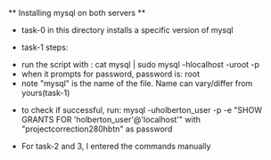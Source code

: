 ** Installing mysql on both servers **

* task-0 in this directory installs a specific version of mysql

* task-1 steps:
- run the script with : cat mysql | sudo mysql -hlocalhost -uroot -p
- when it prompts for password, password is: root
- note "mysql" is the name of the file. Name can vary/differ from yours(task-1)
* to check if successful, run: mysql -uholberton_user -p -e "SHOW GRANTS FOR 'holberton_user'@'localhost'"  with "projectcorrection280hbtn" as password

* For task-2 and 3, I entered the commands manually
